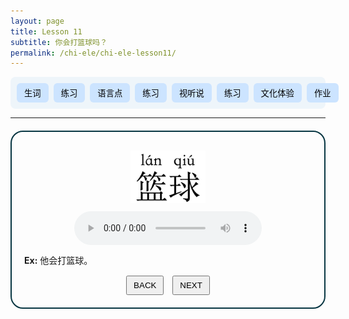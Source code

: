 ```yaml
---
layout: page
title: Lesson 11
subtitle: 你会打篮球吗？
permalink: /chi-ele/chi-ele-lesson11/
---
```


<div class="lesson-nav">
  <!-- 按钮容器 -->
  <div class="nav-items">
    <button onclick="showSection('vocab')">生词</button>
    <button onclick="showSection('practice1')">练习</button>
    <button onclick="showSection('grammar')">语言点</button>
    <button onclick="showSection('practice2')">练习</button>
    <button onclick="showSection('listening')">视听说</button>
    <button onclick="showSection('practice3')">练习</button>
    <button onclick="showSection('culture')">文化体验</button>
    <button onclick="showSection('homework')">作业</button>
  </div>
  <!-- 小屏下显示的下拉菜单 -->
  <select class="nav-select" onchange="selectSection(this.value)">
    #<option value="">三</option>
    <option value="vocab">生词</option>
    <option value="practice1">练习1</option>
    <option value="grammar">语言点</option>
    <option value="practice2">练习2</option>
    <option value="listening">视听说</option>
    <option value="practice3">练习3</option>
    <option value="culture">文化体验</option>
    <option value="homework">作业</option>
  </select>
</div>


<hr>

<!-- 生词区 -->
<div class="lesson-section" id="vocab">
  <div class="vocab-card" style="display:block">
    <!-- 词汇图片，居中 -->
    <div class="nav-btns" style="text-align: center;">
      <img 
        src="/chi-ele/lesson11/vocab/lanqiu.jpg" 
        alt="篮球" 
        width="120"
      >
    </div>
    <!-- 音频 -->
    <audio controls style="display: block; margin: 10px auto;">
      <source src="audio1.mp3" type="audio/mpeg">
    </audio>
    <!-- 示例句 -->
    <p><strong>Ex:</strong> 他会打篮球。</p>
    <!-- 翻页按钮 -->
    <div class="nav-btns" style="text-align: center; margin-top: 15px;">
      <button onclick="switchCard('vocab', -1)">BACK</button>
      <button onclick="switchCard('vocab', 1)">NEXT</button>
    </div>
  </div>
  <div class="vocab-card" style="display:none">
    <p><strong>足球 zúqiú</strong> <audio controls><source src="audio2.mp3" type="audio/mpeg"></audio></p>
    <p><strong>Ex:</strong> 他会踢足球。</p>
    <div class="nav-btns">
      <button onclick="switchCard('vocab', -1)">BACK</button>
      <img src="image2.png" alt="足球" width="100">
      <button onclick="switchCard('vocab', 1)">NEXT</button>
    </div>
  </div>
  <div class="vocab-card" style="display:none">
    <p><strong>乒乓球 pīngpāngqiú</strong> <audio controls><source src="audio3.mp3" type="audio/mpeg"></audio></p>
    <p><strong>Ex:</strong> 他会打乒乓球。</p>
    <div class="nav-btns">
      <button onclick="switchCard('vocab', -1)">BACK</button>
      <img src="image3.png" alt="乒乓球" width="100">
      <button onclick="switchCard('vocab', 1)">NEXT</button>
    </div>
  </div>
  <div class="vocab-card" style="display:none">
    <p><strong>羽毛球 yǔmáoqiú</strong> <audio controls><source src="audio4.mp3" type="audio/mpeg"></audio></p>
    <p><strong>Ex:</strong> 他会打羽毛球。</p>
    <div class="nav-btns">
      <button onclick="switchCard('vocab', -1)">BACK</button>
      <img src="image4.png" alt="羽毛球" width="100">
      <button onclick="switchCard('vocab', 1)">NEXT</button>
    </div>
  </div>
</div>

<!-- 练习1 -->
<div class="lesson-section" id="practice1" style="display:none">
  <div class="vocab-card practice-card" style="display:block">
    <p>根据图片和音频填写正确的生词：</p>
    <div class="practice-question">
      <img src="practice1_img1.png" alt="练习图1" width="120">
      <audio controls><source src="practice1_audio1.mp3" type="audio/mpeg"></audio>
      <input
        type="text"
        placeholder="填写生词"
        data-answer="篮球"
        onkeydown="if(event.key==='Enter'){ checkAnswer(this.nextElementSibling, this.dataset.answer) }"
      >
      <button type="button" onclick="checkAnswer(this, this.previousElementSibling.dataset.answer)">SUBMIT</button>
      <span class="feedback"></span>
    </div>
    <div class="nav-btns">
      <button onclick="switchCard('practice1', -1)">BACK</button>
      <button onclick="switchCard('practice1', 1)">NEXT</button>
    </div>
  </div>

  <div class="vocab-card practice-card" style="display:none">
    <p>根据图片和音频填写正确的生词：</p>
    <div class="practice-question">
      <img src="practice1_img2.png" alt="练习图2" width="120">
      <audio controls><source src="practice1_audio2.mp3" type="audio/mpeg"></audio>
      <input
        type="text"
        placeholder="填写生词"
        data-answer="游泳"
        onkeydown="if(event.key==='Enter'){ checkAnswer(this.nextElementSibling, this.dataset.answer) }"
      >
      <button type="button" onclick="checkAnswer(this, this.previousElementSibling.dataset.answer)">SUBMIT</button>
      <span class="feedback"></span>
    </div>
    <div class="nav-btns">
      <button onclick="switchCard('practice1', -1)">BACK</button>
      <button onclick="switchCard('practice1', 1)">NEXT</button>
    </div>
  </div>

  <!-- 如果还有卡片，依此类推，确保 style 初始为 display:block/none，input 同样添加 data-answer/onkeydown -->
</div>

<!-- 语言点 -->
<div class="lesson-section" id="grammar" style="display:none">
  <div class="vocab-card" style="display:block">
    <p><strong>又……又……</strong></p>
    <p><strong>Ex:</strong> 夏天又热又闷。</p>
    <div class="nav-btns">
      <button onclick="switchCard('grammar', -1)">BACK</button>
      <button onclick="switchCard('grammar', 1)">NEXT</button>
    </div>
  </div>
  <div class="vocab-card" style="display:none">
    <p><strong>又……又……</strong></p>
    <p><strong>Ex:</strong> 他学习又认真又努力。</p>
    <div class="nav-btns">
      <button onclick="switchCard('grammar', -1)">BACK</button>
      <button onclick="switchCard('grammar', 1)">NEXT</button>
    </div>
  </div>
</div>

<!-- 练习2 -->
<div class="lesson-section" id="practice2" style="display:none">
  <div class="vocab-card" style="display:block">
    <!-- 填写练习2内容 -->
    <div class="nav-btns">
      <button onclick="switchCard('practice2', -1)">BACK</button>
      <button onclick="switchCard('practice2', 1)">NEXT</button>
    </div>
  </div>
  <div class="vocab-card" style="display:none">
    <!-- 练习2 第2张卡 -->
    <div class="nav-btns">
      <button onclick="switchCard('practice2', -1)">BACK</button>
      <button onclick="switchCard('practice2', 1)">NEXT</button>
    </div>
  </div>
</div>

<!-- 视听说 -->
<div class="lesson-section" id="listening" style="display:none">
  <div class="vocab-card" style="display:block">
    <!-- 填写视听说内容 -->
    <div class="nav-btns">
      <button onclick="switchCard('listening', -1)">BACK</button>
      <button onclick="switchCard('listening', 1)">NEXT</button>
    </div>
  </div>
  <div class="vocab-card" style="display:none">
    <!-- 视听说 第2张卡 -->
    <div class="nav-btns">
      <button onclick="switchCard('listening', -1)">BACK</button>
      <button onclick="switchCard('listening', 1)">NEXT</button>
    </div>
  </div>
</div>

<!-- 练习3 -->
<div class="lesson-section" id="practice3" style="display:none">
  <div class="vocab-card" style="display:block">
    <!-- 填写练习3内容 -->
    <div class="nav-btns">
      <button onclick="switchCard('practice3', -1)">BACK</button>
      <button onclick="switchCard('practice3', 1)">NEXT</button>
    </div>
  </div>
  <div class="vocab-card" style="display:none">
    <!-- 练习3 第2张卡 -->
    <div class="nav-btns">
      <button onclick="switchCard('practice3', -1)">BACK</button>
      <button onclick="switchCard('practice3', 1)">NEXT</button>
    </div>
  </div>
</div>

<!-- 文化体验 -->
<div class="lesson-section" id="culture" style="display:none">
  <div class="vocab-card" style="display:block">
    <!-- 填写文化体验内容 -->
    <div class="nav-btns">
      <button onclick="switchCard('culture', -1)">BACK</button>
      <button onclick="switchCard('culture', 1)">NEXT</button>
    </div>
  </div>
  <div class="vocab-card" style="display:none">
    <!-- 文化体验 第2张卡 -->
    <div class="nav-btns">
      <button onclick="switchCard('culture', -1)">BACK</button>
      <button onclick="switchCard('culture', 1)">NEXT</button>
    </div>
  </div>
</div>

<!-- 作业 -->
<div class="lesson-section" id="homework" style="display:none">
  <div class="vocab-card" style="display:block">
    <!-- 填写作业内容 -->
    <div class="nav-btns">
      <button onclick="switchCard('homework', -1)">BACK</button>
      <button onclick="switchCard('homework', 1)">NEXT</button>
    </div>
  </div>
  <div class="vocab-card" style="display:none">
    <!-- 作业 第2张卡 -->
    <div class="nav-btns">
      <button onclick="switchCard('homework', -1)">BACK</button>
      <button onclick="switchCard('homework', 1)">NEXT</button>
    </div>
  </div>
</div>

<script>
  function showSection(id) {
    document.querySelectorAll('.lesson-section').forEach(sec => sec.style.display = 'none');
    document.getElementById(id).style.display = 'block';
    // 切换到新模块时重置卡片
    document.querySelectorAll('#'+id+' .vocab-card').forEach((c, i) => {
      c.style.display = i===0 ? 'block' : 'none';
    });
  }

  function switchCard(sectionId, dir) {
    const cards = Array.from(document.querySelectorAll('#'+sectionId+' .vocab-card'));
    const current = cards.findIndex(c => c.style.display==='block');
    cards[current].style.display = 'none';
    let next = current + dir;
    if (next < 0) next = cards.length - 1;
    if (next >= cards.length) next = 0;
    cards[next].style.display = 'block';
  }

  function checkAnswer(button, correct) {
    const inputEl    = button.previousElementSibling;
    const resultSpan = button.nextElementSibling;
    const userInput  = inputEl.value.trim();
    if (userInput === correct) {
      resultSpan.textContent = '✅ 正确！';
      resultSpan.style.color = 'green';
    } else {
      resultSpan.textContent = '❌ 错误，再试一次。';
      resultSpan.style.color = 'red';
    }
  }
</script>

<style>
.lesson-nav {
  background-color: #eef5fa;
  padding: 10px;
  border-radius: 8px;
  text-align: center;                /* 容器文本居中 */
}

.lesson-nav .nav-items {
  display: inline-flex;              /* 居中对齐用 inline-flex */
  gap: 8px;                          /* 按钮间距 */
  overflow-x: auto;
}

.lesson-nav button {
  padding: 6px 12px;
  border: none;
  background: #cce4ff;
  border-radius: 6px;
  cursor: pointer;
  white-space: nowrap;
}

.lesson-nav button:hover {
  background: #a3d0ff;
}

/* 下拉菜单默认隐藏 */
.lesson-nav .nav-select {
  display: none;
  padding: 6px 12px;
  border-radius: 6px;
  border: 1px solid #cce4ff;
  background: #cce4ff;
  cursor: pointer;
}

/* 小屏幕下的切换 */
@media (max-width: 768px) {
  .lesson-nav .nav-items {
    display: none;                   /* 隐藏按钮 */
  }
  .lesson-nav .nav-select {
    display: inline-block;           /* 显示下拉 */
  }
}

.vocab-card {
  border: 2px solid #073642;
  padding: 20px;
  border-radius: 20px;
  margin-top: 20px;
}
.practice-question {
  margin-top: 15px;
}
.nav-btns {
  text-align: center;
  margin-top: 10px;
}
.nav-btns button {
  margin: 0 5px;
  padding: 6px 10px;
}
input {
  margin: 5px;
  padding: 5px;
}
.feedback {
  margin-left: 8px;
  font-weight: bold;
}
</style>

<script>
function selectSection(value) {
  if (!value) return;
  showSection(value);
  // 可选地，把 select 恢复到 “三”
  document.querySelector('.nav-select').value = "";
}
</script>

